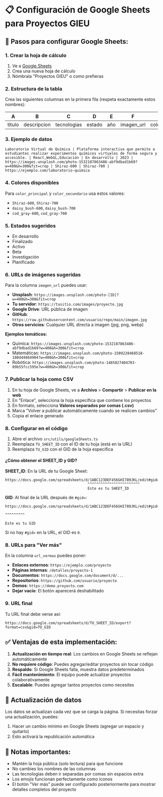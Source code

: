# 📋 Configuración de Google Sheets para Proyectos GIEU

## 🔧 Pasos para configurar Google Sheets:

### 1. Crear la hoja de cálculo
1. Ve a [Google Sheets](https://sheets.google.com)
2. Crea una nueva hoja de cálculo
3. Nómbrala "Proyectos GIEU" o como prefieras

### 2. Estructura de la tabla
Crea las siguientes columnas en la primera fila (respeta exactamente estos nombres):

| A | B | C | D | E | F | G | H | I |
|---|---|---|---|---|---|---|---|---|
| titulo | descripcion | tecnologias | estado | año | imagen_url | color_principal | color_secundario | url_vermas |

### 3. Ejemplo de datos
```
Laboratorio Virtual de Química | Plataforma interactiva que permite a estudiantes realizar experimentos químicos virtuales de forma segura y accesible. | React,WebGL,Educación | En desarrollo | 2023 | https://images.unsplash.com/photo-1532187863486-abf9dbad1b69?w=400&h=300&fit=crop | Shiraz-600 | Shiraz-700 | https://ejemplo.com/laboratorio-quimica
```

### 4. Colores disponibles
Para `color_principal` y `color_secundario` usa estos valores:
- `Shiraz-600`, `Shiraz-700`
- `daisy_bush-600`, `daisy_bush-700` 
- `cod_gray-600`, `cod_gray-700`

### 5. Estados sugeridos
- En desarrollo
- Finalizado
- Activo
- Beta
- Investigación
- Planificado

### 6. URLs de imágenes sugeridas
Para la columna `imagen_url` puedes usar:
- **Unsplash**: `https://images.unsplash.com/photo-[ID]?w=400&h=300&fit=crop`
- **Tu servidor**: `https://tusitio.com/images/proyecto.jpg`
- **Google Drive**: URL pública de imagen
- **GitHub**: `https://raw.githubusercontent.com/usuario/repo/main/imagen.jpg`
- **Otros servicios**: Cualquier URL directa a imagen (jpg, png, webp)

**Ejemplos temáticos:**
- Química: `https://images.unsplash.com/photo-1532187863486-abf9dbad1b69?w=400&h=300&fit=crop`
- Matemáticas: `https://images.unsplash.com/photo-1509228468518-180dd4864904?w=400&h=300&fit=crop`
- Robótica: `https://images.unsplash.com/photo-1485827404703-89b55fcc595e?w=400&h=300&fit=crop`

### 7. Publicar la hoja como CSV
1. En tu hoja de Google Sheets, ve a **Archivo** > **Compartir** > **Publicar en la web**
2. En "Enlace", selecciona la hoja específica que contiene los proyectos
3. En formato, selecciona **Valores separados por comas (.csv)**
4. Marca "Volver a publicar automáticamente cuando se realicen cambios"
5. Copia el enlace generado

### 8. Configurar en el código
1. Abre el archivo `src/utils/googleSheets.ts`
2. Reemplaza `TU_SHEET_ID` con el ID de tu hoja (está en la URL)
3. Reemplaza `TU_GID` con el GID de la hoja específica

#### ¿Cómo obtener el SHEET_ID y GID?

**SHEET_ID**: En la URL de tu Google Sheet:
```
https://docs.google.com/spreadsheets/d/1ABC123DEF456GHI789JKL/edit#gid=0
                                      ^^^^^^^^^^^^^^^^^^^^^^^^
                                      Este es tu SHEET_ID
```

**GID**: Al final de la URL después de `#gid=`:
```
https://docs.google.com/spreadsheets/d/1ABC123DEF456GHI789JKL/edit#gid=123456789
                                                                     ^^^^^^^^^
                                                                     Este es tu GID
```

Si no hay `#gid=` en la URL, el GID es `0`.

### 8. URLs para "Ver más"
En la columna `url_vermas` puedes poner:
- **Enlaces externos**: `https://ejemplo.com/proyecto`
- **Páginas internas**: `/detalles/proyecto-1`
- **Documentos**: `https://docs.google.com/document/d/...`
- **Repositorios**: `https://github.com/usuario/proyecto`
- **Demos**: `https://demo.proyecto.com`
- **Dejar vacío**: El botón aparecerá deshabilitado

### 9. URL final
Tu URL final debe verse así:
```
https://docs.google.com/spreadsheets/d/TU_SHEET_ID/export?format=csv&gid=TU_GID
```

## ✅ Ventajas de esta implementación:

1. **Actualización en tiempo real**: Los cambios en Google Sheets se reflejan automáticamente
2. **No requiere código**: Puedes agregar/editar proyectos sin tocar código
3. **Respaldo**: Si Google Sheets falla, muestra datos predeterminados
4. **Fácil mantenimiento**: El equipo puede actualizar proyectos colaborativamente
5. **Escalable**: Puedes agregar tantos proyectos como necesites

## 🔄 Actualización de datos
Los datos se actualizan cada vez que se carga la página. Si necesitas forzar una actualización, puedes:
1. Hacer un cambio mínimo en Google Sheets (agregar un espacio y quitarlo)
2. Esto activará la republicación automática

## 🚨 Notas importantes:
- Mantén la hoja pública (solo lectura) para que funcione
- No cambies los nombres de las columnas
- Las tecnologías deben ir separadas por comas sin espacios extra
- Los emojis funcionan perfectamente como iconos
- El botón "Ver más" puede ser configurado posteriormente para mostrar detalles completos del proyecto

